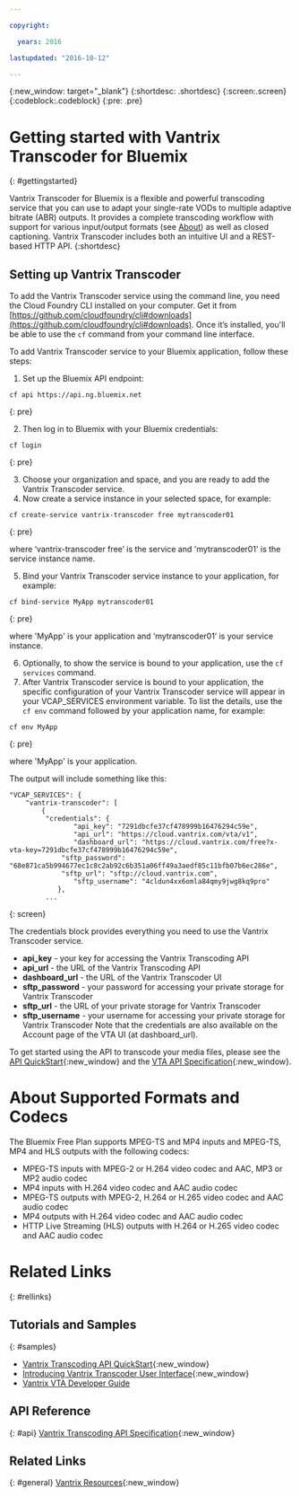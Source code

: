 ```yaml
---

copyright:

  years: 2016

lastupdated: "2016-10-12"

---
```


{:new_window: target="_blank"}
{:shortdesc: .shortdesc}
{:screen:.screen}
{:codeblock:.codeblock}
{:pre: .pre}

# Getting started with Vantrix Transcoder for Bluemix
{: #gettingstarted}

Vantrix Transcoder for Bluemix is a flexible and powerful transcoding service that you can use to adapt your single-rate VODs to multiple adaptive bitrate (ABR) outputs. It provides a complete transcoding workflow with support for various input/output formats (see [About](https://github.com/IBM-Bluemix/docs-services/blob/master/services/vantrix/index.md#about-supported-formats-and-codecs)) as well as closed captioning. Vantrix Transcoder includes both an intuitive UI and a REST-based HTTP API. 
{:shortdesc}

## Setting up Vantrix Transcoder
To add the Vantrix Transcoder service using the command line, you need the Cloud Foundry CLI installed on your computer. Get it from [https://github.com/cloudfoundry/cli#downloads](https://github.com/cloudfoundry/cli#downloads). Once it’s installed, you'll be able to use the `cf` command from your command line interface.

To add Vantrix Transcoder service to your Bluemix application, follow these steps:
1. Set up the Bluemix API endpoint:
  ```
  cf api https://api.ng.bluemix.net
  ```
  {: pre}
		
2. Then log in to Bluemix with your Bluemix credentials:

  ```
  cf login
  ```
  {: pre}
		
3. Choose your organization and space, and you are ready to add the Vantrix Transcoder service. 
4. Now create a service instance in your selected space, for example:

  ```
  cf create-service vantrix-transcoder free mytranscoder01
  ```
 {: pre}
	
  where ‘vantrix-transcoder free’ is the service and 'mytranscoder01' is the service instance name. 

5. Bind your Vantrix Transcoder service instance to your application, for example:

  ```
  cf bind-service MyApp mytranscoder01
  ```
  {: pre}

  where 'MyApp' is your application and ‘mytranscoder01’ is your service instance.

6. Optionally, to show the service is bound to your application, use the `cf services` command.		
7. After Vantrix Transcoder service is bound to your application, the specific configuration of your Vantrix Transcoder service will appear in your VCAP_SERVICES environment variable. To list the details, use the `cf env` command followed by your application name, for example:

```
cf env MyApp
```
{: pre}
		
where 'MyApp' is your application.
		
The output will include something like this:
		
```
"VCAP_SERVICES": {
	"vantrix-transcoder": [
		{
		 "credentials": {
				"api_key": "7291dbcfe37cf478999b16476294c59e",
				"api_url": "https://cloud.vantrix.com/vta/v1",
				"dashboard_url": "https://cloud.vantrix.com/free?x-vta-key=7291dbcfe37cf478999b16476294c59e",
			 "sftp_password": "68e871ca5b994677ec1c8c2ab92c6b351a06ff49a3aedf85c11bfb07b6ec286e",
			 "sftp_url": "sftp://cloud.vantrix.com",
				"sftp_username": "4cldun4xx6omla84qmy9jwg8kq9pro"
			},
		 ...
```		 
{: screen}
	
The credentials block provides everything you need to use the Vantrix Transcoder service.
- **api_key**  -  your key for accessing the Vantrix Transcoding API
- **api_url**  -  the URL of the Vantrix Transcoding API
- **dashboard_url**  -  the URL of the Vantrix Transcoder UI
- **sftp_password**  -  your password for accessing your private storage for Vantrix Transcoder 
- **sftp_url**  -  the URL of your private storage for Vantrix Transcoder 
- **sftp_username**  -  your username for accessing your private storage for Vantrix Transcoder 
Note that the credentials are also available on the Account page of the VTA UI (at dashboard_url). 

To get started using the API to transcode your media files, please see the [API QuickStart](http://vantrix.com/wp-content/uploads/2016/06/VTA-QuickStart-v56.pdf){:new_window} and the [VTA API Specification](http://www.vantrix.com/wp-content/uploads/2016/04/Vantrix_Transcoding_API.pdf){:new_window}. 

# About Supported Formats and Codecs
The Bluemix Free Plan supports MPEG-TS and MP4 inputs and MPEG-TS, MP4 and HLS outputs with the following codecs: 
- MPEG-TS inputs with MPEG-2 or H.264 video codec and AAC, MP3 or MP2 audio codec
- MP4 inputs with H.264 video codec and AAC audio codec
- MPEG-TS outputs with MPEG-2, H.264 or H.265 video codec and AAC audio codec
- MP4 outputs with H.264 video codec and AAC audio codec
- HTTP Live Streaming (HLS) outputs with H.264 or H.265 video codec and AAC audio codec
	
# Related Links
{: #rellinks}

## Tutorials and Samples
{: #samples}
* [Vantrix Transcoding API QuickStart](http://vantrix.com/wp-content/uploads/2016/06/VTA-QuickStart-v56.pdf){:new_window}
* [Introducing Vantrix Transcoder User Interface](http://vantrix.com/wp-content/uploads/2016/04/Introducing_Vantrix_Transcoder_User_Interface.pdf){:new_window}
* [Vantrix VTA Developer Guide](http://vantrix.com/wp-content/uploads/2016/09/VTA-Developer-Guide-v61.pdf) 

## API Reference
{: #api}
[Vantrix Transcoding API Specification](http://www.vantrix.com/wp-content/uploads/2016/04/Vantrix_Transcoding_API.pdf){:new_window}

## Related Links
{: #general}
[Vantrix Resources](http://vantrix.com/resources/knowledgebase/){:new_window}

